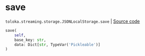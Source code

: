 # save
`toloka.streaming.storage.JSONLocalStorage.save` | [Source code](https://github.com/Toloka/toloka-kit/blob/v1.0.1/src/streaming/storage.py#L98)

```python
save(
    self,
    base_key: str,
    data: Dict[str, TypeVar('Pickleable')]
)
```

